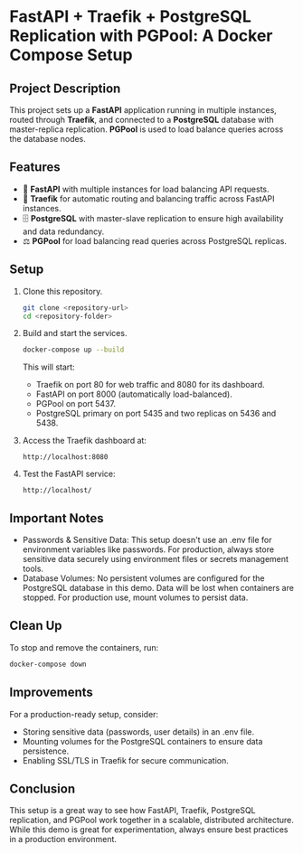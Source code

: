 # FastAPI + Traefik + PostgreSQL Replication with PGPool: A Docker Compose Setup

## Project Description

This project sets up a **FastAPI** application running in multiple instances, routed through **Traefik**, and connected to a **PostgreSQL** database with master-replica replication. **PGPool** is used to load balance queries across the database nodes.

## Features

- 🚀 **FastAPI** with multiple instances for load balancing API requests.
- 🔀 **Traefik** for automatic routing and balancing traffic across FastAPI instances.
- 🗄️ **PostgreSQL** with master-slave replication to ensure high availability and data redundancy.
- ⚖️ **PGPool** for load balancing read queries across PostgreSQL replicas.

## Setup

1. Clone this repository.

    ```bash
    git clone <repository-url>
    cd <repository-folder>
    ```

2. Build and start the services.

    ```bash
    docker-compose up --build
    ```

    This will start:

    - Traefik on port 80 for web traffic and 8080 for its dashboard.
    - FastAPI on port 8000 (automatically load-balanced).
    - PGPool on port 5437.
    - PostgreSQL primary on port 5435 and two replicas on 5436 and 5438.

3. Access the Traefik dashboard at:

    ```
    http://localhost:8080
    ```

4. Test the FastAPI service:

    ```
    http://localhost/
    ```

## Important Notes

- Passwords & Sensitive Data: This setup doesn't use an .env file for environment variables like passwords. For production, always store sensitive data securely using environment files or secrets management tools.
- Database Volumes: No persistent volumes are configured for the PostgreSQL database in this demo. Data will be lost when containers are stopped. For production use, mount volumes to persist data.

## Clean Up

To stop and remove the containers, run:

```bash
docker-compose down
```

## Improvements

For a production-ready setup, consider:

- Storing sensitive data (passwords, user details) in an .env file.
- Mounting volumes for the PostgreSQL containers to ensure data persistence.
- Enabling SSL/TLS in Traefik for secure communication.

## Conclusion

This setup is a great way to see how FastAPI, Traefik, PostgreSQL replication, and PGPool work together in a scalable, distributed architecture. While this demo is great for experimentation, always ensure best practices in a production environment.